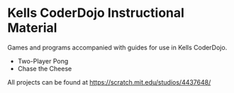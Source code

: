 # Kells CoderDojo Instructional Material

Games and programs accompanied with guides for use in Kells CoderDojo.

* Two-Player Pong
* Chase the Cheese

All projects can be found at https://scratch.mit.edu/studios/4437648/
